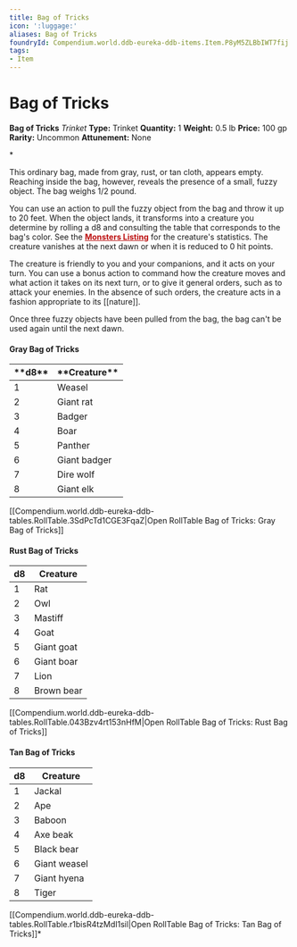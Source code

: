 ```yaml
---
title: Bag of Tricks
icon: ':luggage:'
aliases: Bag of Tricks
foundryId: Compendium.world.ddb-eureka-ddb-items.Item.P8yM5ZLBbIWT7fij
tags:
- Item
---
```


# Bag of Tricks

**Bag of Tricks**
_Trinket_
**Type:** Trinket
**Quantity:** 1
**Weight:** 0.5 lb
**Price:** 100 gp
**Rarity:** Uncommon
**Attunement:** None

*<p>This ordinary bag, made from gray, rust, or tan cloth, appears empty. Reaching inside the bag, however, reveals the presence of a small, fuzzy object. The bag weighs 1/2 pound.

You can use an action to pull the fuzzy object from the bag and throw it up to 20 feet. When the object lands, it transforms into a creature you determine by rolling a d8 and consulting the table that corresponds to the bag's color. See the <span style="color:#bc0f0f">**<a style="color:#bc0f0f" title="Monsters Listing" href="https://www.dndbeyond.com/monsters">Monsters Listing</a>**</span> for the creature's statistics. The creature vanishes at the next dawn or when it is reduced to 0 hit points.

The creature is friendly to you and your companions, and it acts on your turn. You can use a bonus action to command how the creature moves and what action it takes on its next turn, or to give it general orders, such as to attack your enemies. In the absence of such orders, the creature acts in a fashion appropriate to its [[nature]].

Once three fuzzy objects have been pulled from the bag, the bag can't be used again until the next dawn.</p>
<h4>Gray Bag of Tricks</h4>
<table class="compendium-left-aligned-table">
<thead>
<tr>
<th>**d8**</th>
<th>**Creature**</th>
</tr>
</thead>
<tbody>
<tr>
<td>1</td>
<td>Weasel</td>
</tr>
<tr>
<td>2</td>
<td>Giant rat</td>
</tr>
<tr>
<td>3</td>
<td>Badger</td>
</tr>
<tr>
<td>4</td>
<td>Boar</td>
</tr>
<tr>
<td>5</td>
<td>Panther</td>
</tr>
<tr>
<td>6</td>
<td>Giant badger</td>
</tr>
<tr>
<td>7</td>
<td>Dire wolf</td>
</tr>
<tr>
<td>8</td>
<td>Giant elk</td>
</tr>
</tbody>
</table><div id="table-link">[[Compendium.world.ddb-eureka-ddb-tables.RollTable.3SdPcTd1CGE3FqaZ|Open RollTable Bag of Tricks: Gray Bag of Tricks]]
<h4>Rust Bag of Tricks</h4>
<table class="compendium-left-aligned-table">
<thead>
<tr>
<th>d8</th>
<th>Creature</th>
</tr>
</thead>
<tbody>
<tr>
<td>1</td>
<td>Rat</td>
</tr>
<tr>
<td>2</td>
<td>Owl</td>
</tr>
<tr>
<td>3</td>
<td>Mastiff</td>
</tr>
<tr>
<td>4</td>
<td>Goat</td>
</tr>
<tr>
<td>5</td>
<td>Giant goat</td>
</tr>
<tr>
<td>6</td>
<td>Giant boar</td>
</tr>
<tr>
<td>7</td>
<td>Lion</td>
</tr>
<tr>
<td>8</td>
<td>Brown bear</td>
</tr>
</tbody>
</table><div id="table-link">[[Compendium.world.ddb-eureka-ddb-tables.RollTable.043Bzv4rt153nHfM|Open RollTable Bag of Tricks: Rust Bag of Tricks]]
<h4>Tan Bag of Tricks</h4>
<table class="compendium-left-aligned-table">
<thead>
<tr>
<th>d8</th>
<th>Creature</th>
</tr>
</thead>
<tbody>
<tr>
<td>1</td>
<td>Jackal</td>
</tr>
<tr>
<td>2</td>
<td>Ape</td>
</tr>
<tr>
<td>3</td>
<td>Baboon</td>
</tr>
<tr>
<td>4</td>
<td>Axe beak</td>
</tr>
<tr>
<td>5</td>
<td>Black bear</td>
</tr>
<tr>
<td>6</td>
<td>Giant weasel</td>
</tr>
<tr>
<td>7</td>
<td>Giant hyena</td>
</tr>
<tr>
<td>8</td>
<td>Tiger</td>
</tr>
</tbody>
</table><div id="table-link">[[Compendium.world.ddb-eureka-ddb-tables.RollTable.r1bisR4tzMdI1sil|Open RollTable Bag of Tricks: Tan Bag of Tricks]]*